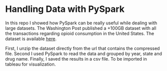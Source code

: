 # Handling Data with PySpark

In this repo I showed how PySpark can be really useful while dealing with large datasets.
The Washington Post published a +100GB dataset with all the transactions regarding opioid consumption in the United States. The dataset is available [here](https://www.washingtonpost.com/national/2019/07/18/how-download-use-dea-pain-pills-database/?arc404=true).

First, I unzip the dataset directly from the url that contains the compressed file. Second I used PySpark to read the data and grouped by year, state and drug name. Finally, I saved the results in a csv file. To be imported in tableau for visualization. 